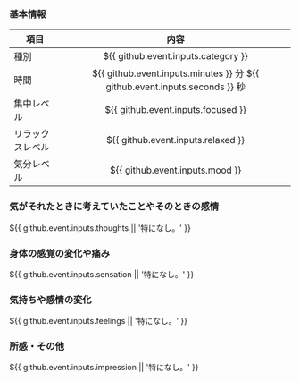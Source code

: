 ### 基本情報
| 項目 | 内容 |
| --- | :---: |
| 種別 | ${{ github.event.inputs.category }} |
| 時間 | ${{ github.event.inputs.minutes }} 分 ${{ github.event.inputs.seconds }} 秒 |
| 集中レベル | ${{ github.event.inputs.focused }} |
| リラックスレベル | ${{ github.event.inputs.relaxed }} |
| 気分レベル | ${{ github.event.inputs.mood }} |

### 気がそれたときに考えていたことやそのときの感情
${{ github.event.inputs.thoughts || '特になし。' }}

### 身体の感覚の変化や痛み
${{ github.event.inputs.sensation || '特になし。' }}

### 気持ちや感情の変化
${{ github.event.inputs.feelings || '特になし。' }}

### 所感・その他
${{ github.event.inputs.impression || '特になし。' }}
